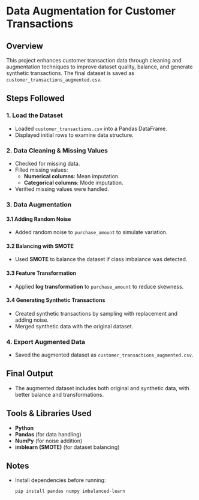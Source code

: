 # Data Augmentation for Customer Transactions

## Overview
This project enhances customer transaction data through cleaning and augmentation techniques to improve dataset quality, balance, and generate synthetic transactions. The final dataset is saved as `customer_transactions_augmented.csv`.

## Steps Followed

### 1. Load the Dataset
- Loaded `customer_transactions.csv` into a Pandas DataFrame.
- Displayed initial rows to examine data structure.

### 2. Data Cleaning & Missing Values
- Checked for missing data.
- Filled missing values:
  - **Numerical columns**: Mean imputation.
  - **Categorical columns**: Mode imputation.
- Verified missing values were handled.

### 3. Data Augmentation

#### 3.1 Adding Random Noise
- Added random noise to `purchase_amount` to simulate variation.

#### 3.2 Balancing with SMOTE
- Used **SMOTE** to balance the dataset if class imbalance was detected.

#### 3.3 Feature Transformation
- Applied **log transformation** to `purchase_amount` to reduce skewness.

#### 3.4 Generating Synthetic Transactions
- Created synthetic transactions by sampling with replacement and adding noise.
- Merged synthetic data with the original dataset.

### 4. Export Augmented Data
- Saved the augmented dataset as `customer_transactions_augmented.csv`.

## Final Output
- The augmented dataset includes both original and synthetic data, with better balance and transformations.

## Tools & Libraries Used
- **Python**
- **Pandas** (for data handling)
- **NumPy** (for noise addition)
- **imblearn (SMOTE)** (for dataset balancing)

## Notes
- Install dependencies before running:
  ```bash
  pip install pandas numpy imbalanced-learn
                    